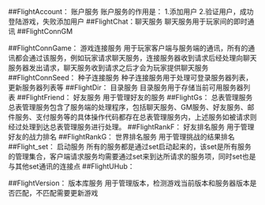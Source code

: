 ##FlightAccount： 账户服务
账户服务的作用是：
1.添加用户
2.验证用户，成功登陆游戏，失败添加用户
##FlightChat：聊天服务
聊天服务用于玩家间的即时通讯
##FlightConnGM

##FlightConnGame： 游戏连接服务
用于玩家客户端与服务端的通讯，所有的通讯都会通过该服务，例如玩家请求聊天服务，连接服务器收到请求后经处理向聊天服务器发出请求，聊天服务收到请求之后才会为玩家提供聊天服务
##FlightConnSeed： 种子连接服务
种子连接服务用于处理可登录服务器列表，更新服务器列表等
##FlightDir： 目录服务
目录服务用于存储当前可用服务器列表
##FlightFriend： 好友服务
用于管理好友的服务
##FlightGs： 总表管理服务
总表管理服务包含了服务端的处理程序，包括聊天服务、GM服务、好友服务、邮件服务、支付服务等的具体操作代码都存在总表管理服务内，上述服务如被请求则经过处理到达总表管理服务进行处理。
##FlightRankF： 好友排名服务
用于管理好友的战力排名
##FlightRankG： 世界排名服务
用于管理挑战的结果排名
##Flight_set： 启动服务
所有的服务都是通过set启动起来的，该set是所有服务的管理集合，客户端请求服务均需要通过set来到达所请求的服务项，同时set也是与其他set通讯的连接点
##FlightUHub：

##FlightVersion： 版本库服务
用于管理版本，检测游戏当前版本和服务器版本是否匹配，不匹配需要更新游戏